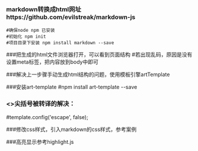 ### markdown转换成html网址https://github.com/evilstreak/markdown-js
	#确保node npm 已安装
	#初始化 npm init 
	#项目目录下安装 npm install markdown --save

###把生成的html文件浏览器打开，可以看到页面结构
   #若出现乱码，原因是没有设置meta标签，把内容放到body中即可
<!DOCTYPE html>
<html lang="en">
<head>
  <meta charset="UTF-8">
  <title>markdown转换成html</title>
</head>
  <body>
  </body>
</html>

###解决上一步骤手动生成html结构的问题，使用模板引擎artTemplate

###安装art-template
	#npm install art-template --save

### <>尖括号被转译的解决：
 #template.config('escape', false);

###修改css样式，引入markdown的css样式，参考案例

###高亮显示参考highlight.js